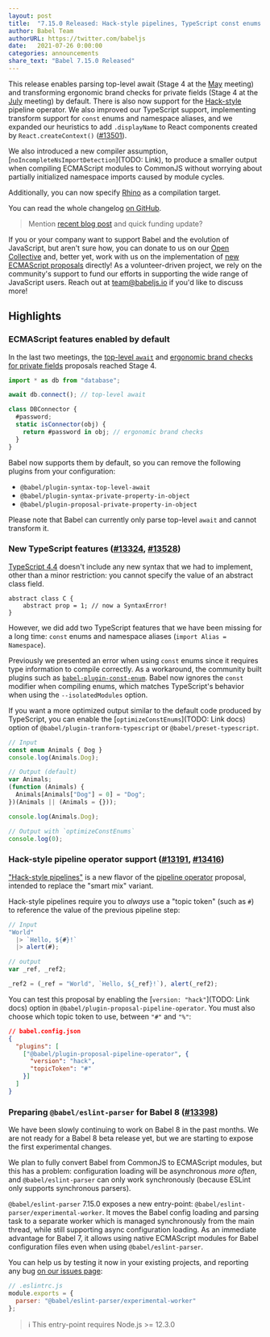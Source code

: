 ```yaml
---
layout: post
title:  "7.15.0 Released: Hack-style pipelines, TypeScript const enums and Rhino target support"
author: Babel Team
authorURL: https://twitter.com/babeljs
date:   2021-07-26 0:00:00
categories: announcements
share_text: "Babel 7.15.0 Released"
---
```


This release enables parsing top-level await (Stage 4 at the [May](https://github.com/tc39/agendas/blob/master/2021/05.md) meeting) and transforming ergonomic brand checks for private fields (Stage 4 at the [July](https://github.com/tc39/agendas/blob/master/2021/07.md) meeting) by default. There is also now support for the [Hack-style](https://github.com/js-choi/proposal-hack-pipes) pipeline operator. We also improved our TypeScript support, implementing transform support for `const` enums and namespace aliases, and we expanded our heuristics to add `.displayName` to React components created by `React.createContext()` ([#13501](https://github.com/babel/babel/pull/13501)).

We also introduced a new compiler assumption, [`noIncompleteNsImportDetection`](TODO: Link), to produce a smaller output when compiling ECMAScript modules to CommonJS without worrying about partially initialized namespace imports caused by module cycles.

Additionally, you can now specify [Rhino](https://mozilla.github.io/rhino/) as a compilation target.

You can read the whole changelog [on GitHub](https://github.com/babel/babel/releases/tag/v7.15.0).

<!-- truncate -->

> Mention [recent blog post](https://babeljs.io/blog/2021/05/10/funding-update) and quick funding update?

If you or your company want to support Babel and the evolution of JavaScript, but aren't sure how, you can donate to us on our [Open Collective](https://opencollective.com/babel) and, better yet, work with us on the implementation of [new ECMAScript proposals](https://github.com/babel/proposals) directly! As a volunteer-driven project, we rely on the community's support to fund our efforts in supporting the wide range of JavaScript users. Reach out at [team@babeljs.io](mailto:team@babeljs.io) if you'd like to discuss more!

## Highlights

### ECMAScript features enabled by default

In the last two meetings, the [top-level `await`](https://github.com/tc39/proposal-top-level-await) and [ergonomic brand checks for private fields](https://github.com/tc39/proposal-private-fields-in-in) proposals reached Stage 4.

```javascript
import * as db from "database";

await db.connect(); // top-level await

class DBConnector {
  #password;
  static isConnector(obj) {
    return #password in obj; // ergonomic brand checks
  }
}
```

Babel now supports them by default, so you can remove the following plugins from your configuration:
- `@babel/plugin-syntax-top-level-await`
- `@babel/plugin-syntax-private-property-in-object`
- `@babel/plugin-proposal-private-property-in-object`

Please note that Babel can currently only parse top-level `await` and cannot transform it.

### New TypeScript features ([#13324](https://github.com/babel/babel/pull/13324), [#13528](https://github.com/babel/babel/pull/13528))

[TypeScript 4.4](https://devblogs.microsoft.com/typescript/announcing-typescript-4-4/) doesn't include any new syntax that we had to implement, other than a minor restriction: you cannot specify the value of an abstract class field.

```typescript=
abstract class C {
    abstract prop = 1; // now a SyntaxError!
}
```

However, we did add two TypeScript features that we have been missing for a long time: `const` enums and namespace aliases (`import Alias = Namespace`).

Previously we presented an error when using `const` enums since it requires type information to compile correctly. As a workaround, the community built plugins such as [`babel-plugin-const-enum`](https://github.com/dosentmatter/babel-plugin-const-enum#readme). Babel now ignores the `const` modifier when compiling enums, which matches TypeScript's behavior when using the `--isolatedModules` option.

If you want a more optimized output similar to the default code produced by TypeScript, you can enable the [`optimizeConstEnums`](TODO: Link docs) option of `@babel/plugin-tranform-typescript` or `@babel/preset-typescript`.

```typescript
// Input
const enum Animals { Dog }
console.log(Animals.Dog);

// Output (default)
var Animals;
(function (Animals) {
  Animals[Animals["Dog"] = 0] = "Dog";
})(Animals || (Animals = {}));

console.log(Animals.Dog);

// Output with `optimizeConstEnums`
console.log(0);
```
### Hack-style pipeline operator support ([#13191](https://github.com/babel/babel/pull/13191), [#13416](https://github.com/babel/babel/pull/13416))

["Hack-style pipelines"](https://github.com/js-choi/proposal-hack-pipes/) is a new flavor of the [pipeline operator](https://github.com/tc39/proposal-pipeline-operator) proposal, intended to replace the "smart mix" variant.

Hack-style pipelines require you to _always_ use a "topic token" (such as `#`) to reference the value of the previous pipeline step:

```javascript
// Input
"World"
  |> `Hello, ${#}!`
  |> alert(#);

// output
var _ref, _ref2;

_ref2 = (_ref = "World", `Hello, ${_ref}!`), alert(_ref2);
```

You can test this proposal by enabling the [`version: "hack"`](TODO: Link docs) option in `@babel/plugin-proposal-pipeline-operator`. You must also choose which topic token to use, between `"#"` and `"%"`:

```json
// babel.config.json
{
  "plugins": [
    ["@babel/plugin-proposal-pipeline-operator", {
      "version": "hack",
      "topicToken": "#"
    }]
  ]
}
```

### Preparing `@babel/eslint-parser` for Babel 8 ([#13398](https://github.com/babel/babel/pull/13398))

We have been slowly continuing to work on Babel 8 in the past months. We are not ready for a Babel 8 beta release yet, but we are starting to expose the first experimental changes.

We plan to fully convert Babel from CommonJS to ECMAScript modules, but this has a problem: configuration loading will be asynchronous _more often_, and `@babel/eslint-parser` can only work synchronously (because ESLint only supports synchronous parsers).

`@babel/eslint-parser` 7.15.0 exposes a new entry-point: `@babel/eslint-parser/experimental-worker`. It moves the Babel config loading and parsing task to a separate worker which is managed synchronously from the main thread, while still supporting async configuration loading. As an immediate advantage for Babel 7, it allows using native ECMAScript modules for Babel configuration files even when using `@babel/eslint-parser`.

You can help us by testing it now in your existing projects, and reporting any bug [on our issues page](https://github.com/babel/babel/issues/new?assignees=&labels=i%3A+needs+triage&template=bug_report.yml&title=%5BBug%5D%3A+):

```javascript
// .eslintrc.js
module.exports = {
  parser: "@babel/eslint-parser/experimental-worker"
};
```

> ℹ️ This entry-point requires Node.js >= 12.3.0
